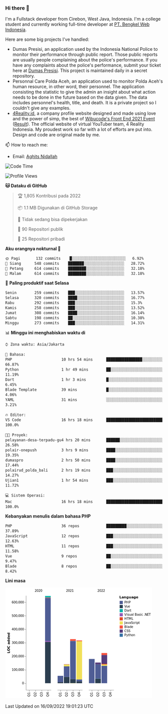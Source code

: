 ### Hi there 👋
I'm a Fullstack developer from Cirebon, West Java, Indonesia. I'm a college student and currently working full-time developer at [PT. Bengkel Web Indonesia](https://github.com/PT-Bengkel-Web-Indonesia).

Here are some big projects I've handled:
- Dumas Presisi, an application used by the Indonesia National Police to monitor their performance through public report. Those public reports are usually people complaining about the police's performance. If you have any complaints about the police's performance, submit your ticket here at [Dumas Presisi](https://dumaspresisi.polri.go.id/dumaspro). This project is maintained daily in a secret repository.
- Personnal Care Polda Aceh, an application used to monitor Polda Aceh's human resource, in other word, their personnel. The application consisting the statistic to give the admin an insight about what action needs to be done in the future based on the data given. The data includes personnel's health, title, and death. It is a private project so I couldn't give any examples.
- [4Reality.id](https://4reality.id), a company profile website designed and made using love and the power of simp, the best of [Wibucode's Front End 2021 Event](https://github.com/wibucode02/submision-event-frontend-2021) ([Result](https://github.com/wibucode02/top-5-pemenang-event-front-end-wibucode-2021)). The official website of virtual YouTuber team, 4 Reality Indonesia. My proudest work so far with a lot of efforts are put into. Design and code are original made by me.

📫 How to reach me:
- Email: [Aghits Nidallah](mailto:yourlovelydev@gmail.com)

<!--START_SECTION:waka-->
![Code Time](http://img.shields.io/badge/Code%20Time-1%2C688%20hrs%203%20mins-blue)

![Profile Views](http://img.shields.io/badge/Profil%20dilihat-5-blue)

**🐱 Dataku di GitHub** 

> 🏆 1,805 Kontribusi pada 2022
 > 
> 📦 1.1 MB Digunakan di GitHub Storage 
 > 
> 🚫 Tidak sedang bisa dipekerjakan
 > 
> 📜 90 Repositori publik 
 > 
> 🔑 25 Repositori pribadi  
 > 
**Aku orangnya nokturnal 🦉** 

```text
🌞 Pagi       132 commits    █░░░░░░░░░░░░░░░░░░░░░░░░   6.92% 
🌆 Siang      548 commits    ███████░░░░░░░░░░░░░░░░░░   28.72% 
🌃 Petang     614 commits    ████████░░░░░░░░░░░░░░░░░   32.18% 
🌙 Malam      614 commits    ████████░░░░░░░░░░░░░░░░░   32.18%

```
📅 **Paling produktif saat Selasa** 

```text
Senin        259 commits    ███░░░░░░░░░░░░░░░░░░░░░░   13.57% 
Selasa       320 commits    ████░░░░░░░░░░░░░░░░░░░░░   16.77% 
Rabu         292 commits    ███░░░░░░░░░░░░░░░░░░░░░░   15.3% 
Kamis        258 commits    ███░░░░░░░░░░░░░░░░░░░░░░   13.52% 
Jumat        308 commits    ████░░░░░░░░░░░░░░░░░░░░░   16.14% 
Sabtu        198 commits    ██░░░░░░░░░░░░░░░░░░░░░░░   10.38% 
Minggu       273 commits    ███░░░░░░░░░░░░░░░░░░░░░░   14.31%

```


📊 **Minggu ini menghabiskan waktu di** 

```text
⌚︎ Zona waktu: Asia/Jakarta

💬 Bahasa: 
PHP                      10 hrs 54 mins      ████████████████░░░░░░░░░   66.87% 
Python                   1 hr 49 mins        ██░░░░░░░░░░░░░░░░░░░░░░░   11.19% 
Dart                     1 hr 3 mins         █░░░░░░░░░░░░░░░░░░░░░░░░   6.45% 
Blade Template           39 mins             █░░░░░░░░░░░░░░░░░░░░░░░░   4.06% 
YAML                     31 mins             ░░░░░░░░░░░░░░░░░░░░░░░░░   3.21%

🔥 Editor: 
VS Code                  16 hrs 18 mins      █████████████████████████   100.0%

🐱‍💻 Proyek: 
pelayanan-desa-terpadu-gu4 hrs 20 mins       ██████░░░░░░░░░░░░░░░░░░░   26.58% 
polair-onepush           3 hrs 9 mins        ████░░░░░░░░░░░░░░░░░░░░░   19.35% 
dumaspro                 2 hrs 50 mins       ████░░░░░░░░░░░░░░░░░░░░░   17.44% 
polairud_polda_bali      2 hrs 19 mins       ███░░░░░░░░░░░░░░░░░░░░░░   14.27% 
Ujian1                   1 hr 54 mins        ███░░░░░░░░░░░░░░░░░░░░░░   11.72%

💻 Sistem Operasi: 
Mac                      16 hrs 18 mins      █████████████████████████   100.0%

```

**Kebanyakan menulis dalam bahasa PHP** 

```text
PHP                      36 repos            █████████░░░░░░░░░░░░░░░░   37.89% 
JavaScript               12 repos            ███░░░░░░░░░░░░░░░░░░░░░░   12.63% 
HTML                     11 repos            ███░░░░░░░░░░░░░░░░░░░░░░   11.58% 
Vue                      9 repos             ██░░░░░░░░░░░░░░░░░░░░░░░   9.47% 
Blade                    8 repos             ██░░░░░░░░░░░░░░░░░░░░░░░   8.42%

```


**Lini masa**

![Chart not found](https://raw.githubusercontent.com/NikarashiHatsu/NikarashiHatsu/master/charts/bar_graph.png) 


 Last Updated on 16/09/2022 19:01:23 UTC
<!--END_SECTION:waka-->
